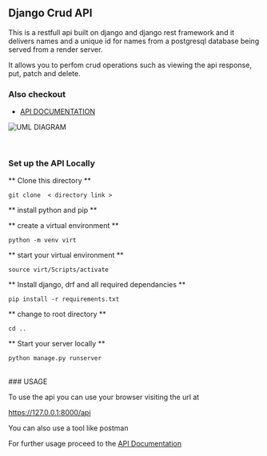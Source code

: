 ## Django Crud API

This is a restfull api built on django and django rest framework and it delivers names and a unique id for names from a postgresql database being served from a render server.


It allows you to perfom crud operations such as viewing the api response, put, patch and delete.


### Also checkout

- [API DOCUMENTATION](https://github.com/BasilNjoga/zuri-backend/blob/main/restapi-crud-operations/DOCUMENTATION.md)

![UML DIAGRAM](https://content.codecademy.com/courses/learn-cpp/community-challenge/highfive.gif 'Model and Classes UML')

<br/>

### Set up the API Locally

** Clone this directory **

```
git clone  < directory link >

```

** install python and pip **

** create a virtual environment **

```
python -m venv virt

```
** start your virtual environment **

```
source virt/Scripts/activate

```

** Install django, drf and all required dependancies **

```
pip install -r requirements.txt

```


** change to root directory **

```
cd ..

```



** Start your server locally **

```
python manage.py runserver

```

<br/>
### USAGE

To use the api you can use your browser visiting the url at

https://127.0.0.1:8000/api

You can also use a tool like postman 


For further usage proceed to the [API Documentation](https://github.com/BasilNjoga/zuri-backend/blob/main/restapi-crud-operations/DOCUMENTATION.md)


